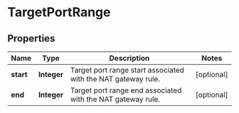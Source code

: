 

# TargetPortRange

## Properties

| Name | Type | Description | Notes |
| ------------ | ------------- | ------------- | ------------- |
| **start** | **Integer** | Target port range start associated with the NAT gateway rule. |  [optional] |
| **end** | **Integer** | Target port range end associated with the NAT gateway rule. |  [optional] |


